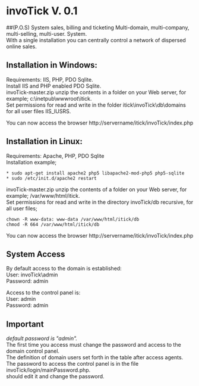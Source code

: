 invoTick V. 0.1
=================
##(P.O.S) System sales, billing and ticketing
Multi-domain, multi-company, multi-selling, multi-user. System.  
With a single installation you can centrally control a network of dispersed online sales.  

Installation in Windows:
------------------------
Requirements: IIS, PHP, PDO Sqlite.  
Install IIS and PHP enabled PDO Sqlite.  
invoTick-master.zip unzip the contents in a folder on your Web server, for example; c:\inetpub\wwwroot\itick.  
Set permissions for read and write in the folder itick\invoTick\db\domains for all user files IIS_IUSRS.  

You can now access the browser http://servername/itick/invoTick/index.php  

Installation in Linux:
----------------------
Requirements: Apache, PHP, PDO Sqlite  
Installation example;
```
* sudo apt-get install apache2 php5 libapache2-mod-php5 php5-sqlite
* sudo /etc/init.d/apache2 restart
```
invoTick-master.zip unzip the contents of a folder on your Web server, for example; /var/www/html/itick.  
Set permissions for read and write in the directory invoTick/db recursive, for all user files;  
```
chown -R www-data: www-data /var/www/html/itick/db  
chmod -R 664 /var/www/html/itick/db  
```
You can now access the browser http://servername/itick/invoTick/index.php

System Access
-------------
By default access to the domain is established:  
User: invoTick\admin  
Password: admin  

Access to the control panel is:  
User: admin  
Password: admin

Important
---------
*default password is "admin".*  
The first time you access must change the password and access to the domain control panel.  
The definition of domain users set forth in the table after access agents.  
The password to access the control panel is in the file invoTick/login/mainPassword.php.  
should edit it and change the password.

